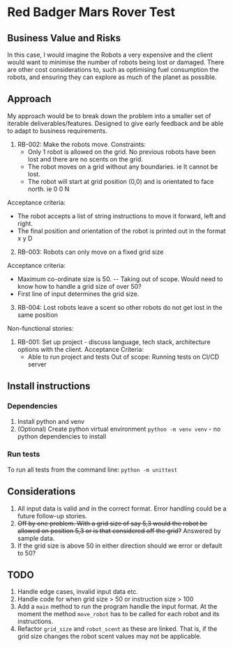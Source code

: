 # Red Badger Mars Rover Test

## Business Value and Risks

In this case, I would imagine the Robots a very expensive and the client would want to minimise the number of robots being lost or damaged. There are other cost considerations to, such as optimising fuel consumption the robots, and ensuring they can explore as much of the planet as possible. 

## Approach

My approach would be to break down the problem into a smaller set of iterable deliverables/features. Designed to give early feedback and be able to adapt to business requirements. 


1. RB-002: Make the robots move.
Constraints: 
   - Only 1 robot is allowed on the grid. No previous robots have been lost and there are no scents on the grid.
   - The robot moves on a grid without any boundaries. ie It cannot be lost. 
   - The robot will start at grid position (0,0) and is orientated to face north. ie 0 0 N

Acceptance criteria:
  - The robot accepts a list of string instructions to move it forward, left and right.
  - The final position and orientation of the robot is printed out in the format x y D

2. RB-003: Robots can only move on a fixed grid size

Acceptance criteria:
  - Maximum co-ordinate size is 50. -- Taking out of scope. Would need to know how to handle a grid size of over 50?
  - First line of input determines the grid size. 

3. RB-004: Lost robots leave a scent so other robots do not get lost in the same position


Non-functional stories:
1. RB-001: Set up project - discuss language, tech stack, architecture options with the client. 
Acceptance Criteria:
   - Able to run project and tests
Out of scope:
Running tests on CI/CD server
   
## Install instructions

### Dependencies
1. Install python and venv
2. (Optional) Create python virtual environment `python -m venv venv` - no python dependencies to install


### Run tests
To run all tests from the command line: `python -m unittest`


## Considerations
1. All input data is valid and in the correct format. Error handling could be a future follow-up stories.
2. ~~Off by one problem. With a grid size of say 5,3 would the robot be allowed on position 5,3 or is that considered off the grid?~~ Answered by sample data.
3. If the grid size is above 50 in either direction should we error or default to 50?

## TODO
1. Handle edge cases, invalid input data etc.
2. Handle code for when grid size > 50 or instruction size > 100
3. Add a `main` method to run the program handle the input format. At the moment the method `move_robot` has to be called for each robot and its instructions.
4. Refactor `grid_size` and `robot_scent` as these are linked. That is, if the grid size changes the robot scent values may not be applicable. 
